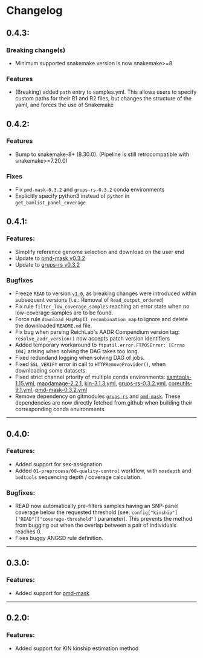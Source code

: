 # Changelog
## 0.4.3:
### Breaking change(s)
- Minimum supported snakemake version is now snakemake>=8

### Features
- (Breaking) added `path` entry to samples.yml. This allows users to specify custom paths for their R1 and R2 files, but changes the structure of the yaml, and forces the use of Snakemake
## 0.4.2:
### Features
- Bump to snakemake-8+ (8.30.0). (Pipeline is still retrocompatible with snakemake>=7.20.0)
### Fixes
- Fix `pmd-mask-0.3.2` and `grups-rs-0.3.2` conda environments
- Explicitly specify python3 instead of `python` in `get_bamlist_panel_coverage`

## 0.4.1:

### Features:
- Simplify reference genome selection and download on the user end
- Update to [pmd-mask v0.3.2](https://github.com/MaelLefeuvre/pmd-mask/releases/tag/v0.3.2)
- Update to [grups-rs v0.3.2](https://github.com/MaelLefeuvre/grups-rs/releases/tag/v0.3.2)

### Bugfixes
- Freeze `READ` to version [`v1.0`](https://bitbucket.org/tguenther/read/src/v1.0/), as breaking changes were introduced within subsequent versions (i.e.: Removal of `Read_output_ordered`)
- Fix rule `filter_low_coverage_samples` reaching an error state when no low-coverage samples are to be found.
- Force rule `download_HapMapII_recombination_map` to ignore and delete the downloaded `README.md` file.
- Fix bug when parsing ReichLab's AADR Compendium version tag: `resolve_aadr_version()` now accepts patch version identifiers
- Added temporary workaround to `ftputil.error.FTPOSError: [Errno 104]` arising when solving the DAG takes too long.
- Fixed redundand logging when solving DAG of jobs.
- Fixed `SSL_VERIFY` error in call to `HTTPRemoveProvider()`, when downloading some datasets.
- Fixed strict channel priority of multiple conda environments: [samtools-1.15.yml](/workflow/envs/samtools-1.15.yml), [mapdamage-2.2.1](/workflow/envs/mapdamage-2.2.1.yml), [kin-3.1.3.yml](/workflow/envs/kin-3.1.3.yml), [grups-rs-0.3.2.yml](/workflow/envs/grups-rs-0.3.2.yml), [coreutils-9.1.yml](/workflow/envs/coreutils-9.1.yml), [pmd-mask-0.3.2.yml](/workflow/envs/pmd-mask-0.3.2.yml)
- Remove dependency on gitmodules [`grups-rs`](https://github.com/MaelLefeuvre/grups-rs) and [`pmd-mask`](https://github.com/MaelLefeuvre/pmd-mask). These dependencies are now directly fetched from github when building their corresponding conda environments.

---

## 0.4.0:

### Features:
- Added support for sex-assignation
- Added `01-preprocess/00-quality-control` workflow, with `mosdepth` and `bedtools` sequencing depth / coverage calculation.

### Bugfixes:
- READ now automatically pre-filters samples having an SNP-panel coverage below the requested threshold (see. `config["kinship"]["READ"]["coverage-threshold"]` parameter). This prevents the method from bugging out when the overlap between a pair of individuals reaches 0.
- Fixes buggy ANGSD rule definition.

---

## 0.3.0:

### Features:  
- Added support for [pmd-mask](https://github.com/MaelLefeuvre/pmd-mask)

---

## 0.2.0:

### Features:
- Added support for KIN kinship estimation method
